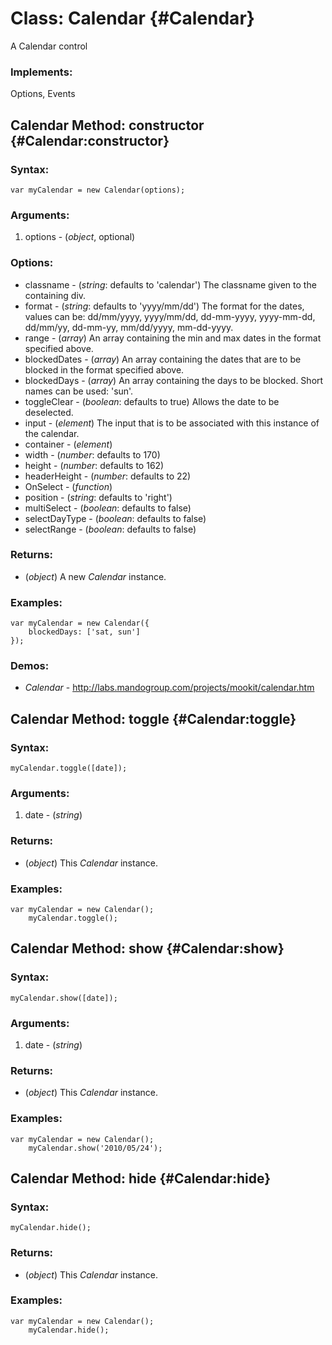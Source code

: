 Class: Calendar {#Calendar}
===========================

A Calendar control


### Implements:

Options, Events




Calendar Method: constructor {#Calendar:constructor}
-----------------------------------------------------


### Syntax:

	var myCalendar = new Calendar(options);

### Arguments:

1. options - (*object*, optional)

### Options:

* classname - (*string*: defaults to 'calendar') The classname given to the containing div.
* format - (*string*: defaults to 'yyyy/mm/dd') The format for the dates, values can be: dd/mm/yyyy, yyyy/mm/dd, dd-mm-yyyy, yyyy-mm-dd, dd/mm/yy, dd-mm-yy, mm/dd/yyyy, mm-dd-yyyy.
* range - (*array*) An array containing the min and max dates in the format specified above.
* blockedDates - (*array*) An array containing the dates that are to be blocked in the format specified above.
* blockedDays - (*array*) An array containing the days to be blocked. Short names can be used: 'sun'.
* toggleClear - (*boolean*: defaults to true) Allows the date to be deselected.
* input - (*element*) The input that is to be associated with this instance of the calendar.
* container - (*element*)
* width - (*number*: defaults to 170)
* height - (*number*: defaults to 162)
* headerHeight - (*number*: defaults to 22)
* OnSelect - (*function*)
* position - (*string*: defaults to 'right')
* multiSelect - (*boolean*: defaults to false)
* selectDayType - (*boolean*: defaults to false)
* selectRange - (*boolean*: defaults to false)

### Returns:

* (*object*) A new *Calendar* instance.

### Examples:

	var myCalendar = new Calendar({
		blockedDays: ['sat, sun']
	});

### Demos:

- *Calendar* - <http://labs.mandogroup.com/projects/mookit/calendar.htm>


Calendar Method: toggle {#Calendar:toggle}
-------------------------------------------


### Syntax:

	myCalendar.toggle([date]);

### Arguments:

1. date - (*string*)

### Returns:

* (*object*) This *Calendar* instance.

### Examples:

	var myCalendar = new Calendar();
		myCalendar.toggle();


Calendar Method: show {#Calendar:show}
---------------------------------------


### Syntax:

	myCalendar.show([date]);

### Arguments:

1. date - (*string*)

### Returns:

* (*object*) This *Calendar* instance.

### Examples:

	var myCalendar = new Calendar();
		myCalendar.show('2010/05/24');
	

Calendar Method: hide {#Calendar:hide}
---------------------------------------


### Syntax:

	myCalendar.hide();
	
### Returns:

* (*object*) This *Calendar* instance.

### Examples:

	var myCalendar = new Calendar();
		myCalendar.hide();
